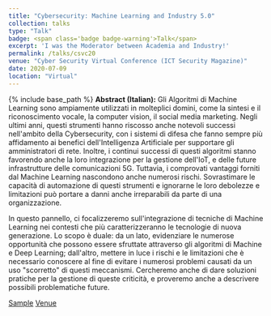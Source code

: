 ```yaml
---
title: "Cybersecurity: Machine Learning and Industry 5.0"
collection: talks
type: "Talk"
badge: <span class='badge badge-warning'>Talk</span>
excerpt: 'I was the Moderator between Academia and Industry!'
permalink: /talks/csvc20
venue: "Cyber Security Virtual Conference (ICT Security Magazine)"
date: 2020-07-09
location: "Virtual"
---
```

{% include base_path %}
<b>Abstract (Italian):</b> Gli Algoritmi di Machine Learning sono ampiamente utilizzati in molteplici domini, come la sintesi e il riconoscimento vocale, la computer vision, il social media marketing. Negli ultimi anni, questi strumenti hanno riscosso anche notevoli successi nell'ambito della Cybersecurity, con i sistemi di difesa che fanno sempre più affidamento ai benefici dell'Intelligenza Artificiale per supportare gli amministratori di rete. Inoltre, i continui successi di questi algoritmi stanno favorendo anche la loro integrazione per la gestione dell'IoT, e delle future infrastrutture delle comunicazioni 5G. 
Tuttavia, i comprovati vantaggi forniti dal Machine Learning nascondono anche numerosi rischi. Sovrastimare le capacità di automazione di questi strumenti e ignorarne le loro debolezze e limitazioni può portare a danni anche irreparabili da parte di una organizzazione.

In questo pannello, ci focalizzeremo sull'integrazione di tecniche di Machine Learning nei contesti che più caratterizzeranno le tecnologie di nuova generazione. Lo scopo è duale: da un lato, evidenziare le numerose opportunità che possono essere sfruttate attraverso gli algoritmi di Machine e Deep Learning; dall'altro, mettere in luce i rischi e le limitazioni che è necessario conoscere al fine di evitare i numerosi problemi causati da un uso "scorretto" di questi meccanismi. Cercheremo anche di dare soluzioni pratiche per la gestione di queste criticità, e proveremo anche a descrivere possibili problematiche future.

<a class="btn btn-outline-primary my-1 mr-1 btn-sm" href="https://scontent-zrh1-1.xx.fbcdn.net/v/t1.6435-9/106897183_1185111318498307_7697231819468786963_n.jpg?_nc_cat=100&ccb=1-7&_nc_sid=730e14&_nc_ohc=A4f4Vf_TT6YAX9MQ7bQ&_nc_ht=scontent-zrh1-1.xx&oh=00_AT_e8aKl533fmZkNtkaV2KQY6WLLISQISqZuKMD7TgBjpw&oe=6307C575" target="_blank" rel="noopener">Sample</a> 
<a class="btn btn-outline-primary my-1 mr-1 btn-sm" href="https://www.ictsecuritymagazine.com/notizie/si-e-conclusa-la-cyber-security-virtual-conference-2020/" target="_blank" rel="noopener">Venue</a> 


